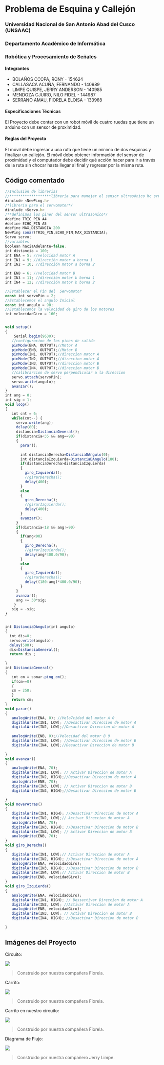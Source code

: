 # Problema de Esquina y Callejón

### Universidad Nacional de San Antonio Abad del Cusco (UNSAAC)
### Departamento Académico de Informática
### Robótica y Procesamiento de Señales

#### Integrantes

- BOLAÑOS CCOPA, RONY				      -   154624
- CALLASACA ACUÑA, FERNANDO        -  140989
- LIMPE QUISPE, JERRY ANDERSON     -  140985
- MENDOZA CJUIRO, NILO FIDEL       -  144987
- SERRANO AMAU, FIORELA ELOISA     -  133968

#### Especificaciones Técnicas

El Proyecto debe contar con un robot móvil de cuatro ruedas que tiene un arduino con un sensor de proximidad.

#### Reglas del Proyecto

El móvil debe ingresar a una ruta que tiene un mínimo de dos esquinas y finalizar un callejón.  El móvil debe obtener información del sensor de proximidad y el computador debe decidir qué acción hacer para ir a través de la ruta sin chocar hasta llegar al final y regresar por la misma ruta.
 
## Código comentado

```javascript
//Inclusiòn de librerias 
//*******************libreria para manejar el sensor ultrasònico hc sr05*/
#include <NewPing.h>
/*libreria para el servomotor*/
#include <Servo.h>
/**definimos los piner del sensor ultrasonico*/
#define TRIG_PIN A4
#define ECHO_PIN A5
#define MAX_DISTANCIA 200
NewPing sonar(TRIG_PIN,ECHO_PIN,MAX_DISTANCIA); 
Servo servo;
//variables
boolean haciaAdelante=false;
int distancia = 100;
int ENA = 5; //velocidad motor A
int IN1 = 9; //dirección motor a borna 1
int IN2 = 10; //dirección motor a borna 2

int ENB = 6; //velocidad motor B
int IN3 = 11; //dirección motor b borna 1
int IN4 = 12; //dirección motor b borna 2

//Establecer el Pin del  Servomotor
const int servoPin = 2;
//Establecemos el angulo Inicial
const int angulo = 90;
//Establecemos la velocidad de giro de los motores
int velocidadGiro = 160;


void setup()
{
    Serial.begin(9600);
   //configuracion de los pines de salida
   pinMode(ENA, OUTPUT);//Motor A
   pinMode(ENB, OUTPUT);//Motor B
   pinMode(IN1, OUTPUT);//direccion motor A
   pinMode(IN2, OUTPUT);//direccion motor A
   pinMode(IN3, OUTPUT);//direccion motor B
   pinMode(IN4, OUTPUT);//direccion motor B
   //calibrarcion de servo perpendicular a la direccion
   servo.attach(servoPin);
   servo.write(angulo);
   avanzar();
} 
int ang = 0;
int sig = 1;
void loop()
{
   int cnt = 6;
   while(cnt--) {
     servo.write(ang);
     delay(80);
     distancia=DistanciaGeneral();
     if(distancia<35 && ang==90)
     {
       parar();
       
       int distanciaDerecha=DistanciaDAngulo(0);
       int distanciaIzquierda=DistanciaDAngulo(180);
       if(distanciaDerecha>distanciaIzquierda)
       {
         giro_Izquierda();
         //girarDerecha();
         delay(400);
       }
       else
       {
         giro_Derecha();
         //girarIzquierda();
         delay(400);
       }
       avanzar();
     }
     if(distancia<18 && ang!=90)
     {
       if(ang<90)
       {
         giro_Derecha();
         //girarIzquierda();
         delay(ang*400.0/90);
       }
       else
       {
         giro_Izquierda();
         //girarDerecha();
         delay((180-ang)*400.0/90);
       }
     }
     avanzar();
     ang += 30*sig;
    }
   sig = -sig;
} 


int DistanciaDAngulo(int angulo)
{
  int dis=0;
  servo.write(angulo);
  delay(500);
  dis=DistanciaGeneral();
  return dis ;
  
}
int DistanciaGeneral()
{
   int cm = sonar.ping_cm();
   if(cm==0)
   {
   cm = 250;
   }
   return cm;
}
void parar()
{
   analogWrite(ENA, 0); //Velo7cidad del motor A 0
   digitalWrite(IN1, LOW); //Desactivar Direccion de motor A
   digitalWrite(IN2, LOW);//Desactivar Direccion de motor A
   
   analogWrite(ENB, 0);//Velocidad del motor B 0
   digitalWrite(IN3, LOW); //Desactivar Direccion de motor B
   digitalWrite(IN4, LOW);//Desactivar Direccion de motor B
   
}
void avanzar()
{
   analogWrite(ENA, 70);
   digitalWrite(IN1, LOW); // Activar Direccion de motor A
   digitalWrite(IN2, HIGH);//Desactivar Direccion de motor A
   analogWrite(ENB, 70);
   digitalWrite(IN3, LOW); // Activar Direccion de motor B
   digitalWrite(IN4, HIGH);//Desactivar Direccion de motor B
   
}
void moverAtras()
{
   digitalWrite(IN1, HIGH); //Desactivar Direccion de motor A
   digitalWrite(IN2, LOW);// Activar Direccion de motor A
   analogWrite(ENA, 70);
   digitalWrite(IN3, HIGH); //Desactivar Direccion de motor B
   digitalWrite(IN4, LOW); // Activar Direccion de motor B
   analogWrite(ENB, 70);
}
void giro_Derecha()
{
   digitalWrite(IN1, LOW);// Activar Direccion de motor A
   digitalWrite(IN2, HIGH); //Desactivar Direccion de motor A
   analogWrite(ENA, velocidadGiro);
   digitalWrite(IN3, HIGH); //Desactivar Direccion de motor B
   digitalWrite(IN4, LOW);// Activar Direccion de motor B
   analogWrite(ENB, velocidadGiro);
} 
void giro_Izquierda()
{
   analogWrite(ENA, velocidadGiro);
   digitalWrite(IN1, HIGH); // Dessactivar Direccion de motor A
   digitalWrite(IN2, LOW); //Activar Direccion de motor A
   analogWrite(ENB, velocidadGiro);
   digitalWrite(IN3, LOW); // Activar Direccion de motor B
   digitalWrite(IN4, HIGH); //Desactivar Direccion de motor B
   
} 

```


## Imágenes del Proyecto

Circuito:

![](https://github.com/FernandoCallasaca/Problema-de-esquina-y-callejon---Robotica/blob/main/Images/circuit.jpeg)

> Construido por nuestra compañera Fiorela.

Carrito:

![](https://github.com/FernandoCallasaca/Problema-de-esquina-y-callejon---Robotica/blob/main/Images/car.jpeg)

> Construido por nuestra compañera Fiorela.

Carrito en nuestro circuito:

![](https://github.com/FernandoCallasaca/Problema-de-esquina-y-callejon---Robotica/blob/main/Images/car_circuit.jpeg)

> Construido por nuestra compañera Fiorela.

Diagrama de Flujo:

![](https://github.com/FernandoCallasaca/Problema-de-esquina-y-callejon---Robotica/blob/main/Images/diagram.jpeg)

> Construido por nuestra compañero Jerry Limpe.

